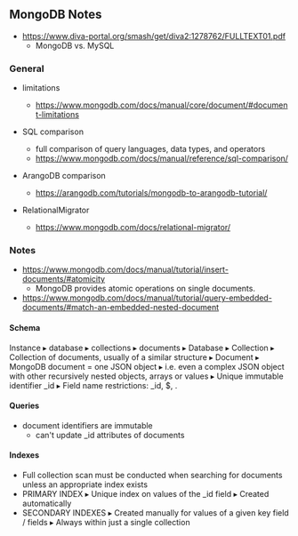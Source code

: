 ## MongoDB Notes

- https://www.diva-portal.org/smash/get/diva2:1278762/FULLTEXT01.pdf
  - MongoDB vs. MySQL

### General

- limitations
    - https://www.mongodb.com/docs/manual/core/document/#document-limitations

- SQL comparison
    - full comparison of query languages, data types, and operators
    - https://www.mongodb.com/docs/manual/reference/sql-comparison/

- ArangoDB comparison   
    - https://arangodb.com/tutorials/mongodb-to-arangodb-tutorial/

- RelationalMigrator
    - https://www.mongodb.com/docs/relational-migrator/

### Notes

- https://www.mongodb.com/docs/manual/tutorial/insert-documents/#atomicity
  - MongoDB provides atomic operations on single documents.
- https://www.mongodb.com/docs/manual/tutorial/query-embedded-documents/#match-an-embedded-nested-document
  
#### Schema
Instance ▸ database ▸ collections ▸ documents
▸ Database
▸ Collection
    ▸ Collection of documents, usually of a similar structure
▸ Document
    ▸ MongoDB document = one JSON object
    ▸ i.e. even a complex JSON object with other recursively nested objects, arrays or values
    ▸ Unique immutable identifier _id
    ▸ Field name restrictions: _id, $, .

#### Queries
- document identifiers are immutable
  - can't update _id attributes of documents

#### Indexes
- Full collection scan must be conducted when searching for documents unless an appropriate index exists
- PRIMARY INDEX
    ▸ Unique index on values of the _id field
    ▸ Created automatically
- SECONDARY INDEXES
    ▸ Created manually for values of a given key field / fields
    ▸ Always within just a single collection